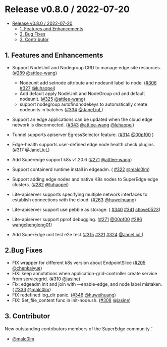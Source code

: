 # Release v0.8.0 / 2022-07-20

* [Release v0.8.0 / 2022-07-20](#release-v080--2022-07-20)
    * [1. Features and Enhancements](#1-features-and-enhancements)
    * [2. Bug Fixes](#2-bug-fixes)
    * [3. Contributor](#3-contributor)

## 1. Features and Enhancements

-   Support NodeUnit and Nodegroup CRD to manage edge site resources. ([#289](https://github.com/superedge/superedge/pull/289) [@attlee-wang](https://github.com/attlee-wang))
    -   Nodeunit add setnode attribute and nodeunit label to node.  ([#306](https://github.com/superedge/superedge/pull/306) [#327](https://github.com/superedge/superedge/pull/327) [@luhaopei](https://github.com/luhaopei))
    -   Add default apply NodeUnit and NodeGroup crd and default nodeunit. ([#325](https://github.com/superedge/superedge/pull/325) [@attlee-wang](https://github.com/attlee-wang))
    -   support nodegroup autofindnodekeys to automatically create nodeunits in batches  ([#334](https://github.com/superedge/superedge/pull/334)  [@JaneLiuL](https://github.com/JaneLiuL))
-   Support an edge applications can be updated when the cloud edge network is disconnected. ([#343](https://github.com/superedge/superedge/pull/343) [@attlee-wang](https://github.com/attlee-wang)   [@luhaopei](https://github.com/luhaopei))
-   Tunnel supports apiserver EgressSelector feature. ([#314](https://github.com/superedge/superedge/pull/314) [@00pf00](https://github.com/00pf00) )
-   Edge-health supports user-defined edge node health check plugins.  ([#317](https://github.com/superedge/superedge/pull/317)  [@JaneLiuL](https://github.com/JaneLiuL))
-   Add Superedge support k8s v1.20.6 ([#271](https://github.com/superedge/superedge/pull/271) [@attlee-wang](https://github.com/attlee-wang))
-   Support containerd runtime install in edgeadm. ( [#322](https://github.com/superedge/superedge/pull/322) [@malc0lm](https://github.com/malc0lm))
-   Support adding edge nodes and native K8s nodes to SuperEdge edge clusters. ([#282](https://github.com/superedge/superedge/pull/282) [@luhaopei](https://github.com/luhaopei))
-   Lite-apiserver supports specifying multiple network interfaces to establish connections with the cloud. ([#263](https://github.com/superedge/superedge/pull/263)  [@huweihuang](https://github.com/huweihuang))
-   Lite-apiserver support use pebble as storage.  ( [#340](https://github.com/superedge/superedge/pull/340) [#341](https://github.com/superedge/superedge/pull/341) [ctlove0523](https://github.com/ctlove0523))
-   Lite-apiserver support pprof debugging. ([#271](https://github.com/superedge/superedge/pull/272) [@00pf00](https://github.com/00pf00)  [#286](https://github.com/superedge/superedge/pull/286) [wangchenglong01](https://github.com/wangchenglong01))

-   Add SuperEdge unit test e2e test.([#315](https://github.com/superedge/superedge/pull/315)  [#321](https://github.com/superedge/superedge/pull/321)  [#324](https://github.com/superedge/superedge/pull/324)  [@JaneLiuL](https://github.com/JaneLiuL))

## 2.Bug Fixes

* FIX wrapper for different k8s version about EndpointSlice ([#205](https://github.com/superedge/superedge/pull/305) [@chenkaiyue](https://github.com/chenkaiyue))
* FIX: keep annotations when application-grid-controller create service from servicegrid. ([#310](https://github.com/superedge/superedge/pull/310) [@jasine](https://github.com/jasine))
* FIx: edgeadm init and join with --enable-edge, and node label mistaken. ( [#333](https://github.com/superedge/superedge/pull/333) [@malc0lm](https://github.com/malc0lm))
* FIX redefined log_dir panic.  ([#346](https://github.com/superedge/superedge/pull/346)  [@huweihuang](https://github.com/huweihuang))
* FIX: Set_file_content func in init-node.sh. ([#308](https://github.com/superedge/superedge/pull/308) [@jasine](https://github.com/jasine))

## 3. Contributor

New outstanding contributors members of the SuperEdge community：

-   [@malc0lm](https://github.com/malc0lm)

